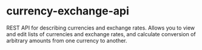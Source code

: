 # currency-exchange-api
REST API for describing currencies and exchange rates. Allows you to view and edit lists of currencies and exchange rates, and calculate conversion of arbitrary amounts from one currency to another.
